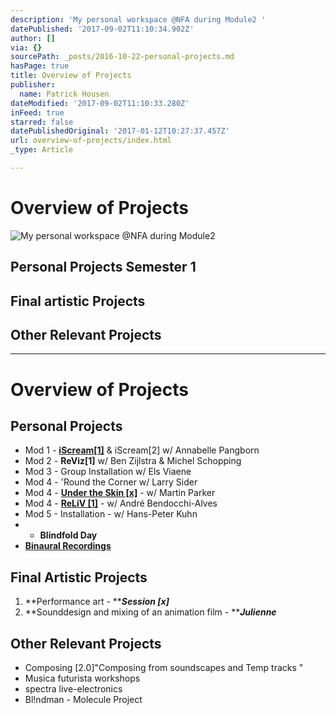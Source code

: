 ```yaml
---
description: 'My personal workspace @NFA during Module2 '
datePublished: '2017-09-02T11:10:34.902Z'
author: []
via: {}
sourcePath: _posts/2016-10-22-personal-projects.md
hasPage: true
title: Overview of Projects
publisher:
  name: Patrick Housen
dateModified: '2017-09-02T11:10:33.280Z'
inFeed: true
starred: false
datePublishedOriginal: '2017-01-12T10:27:37.457Z'
url: overview-of-projects/index.html
_type: Article

---
```

# Overview of Projects
![My personal workspace @NFA during Module2 ](https://the-grid-user-content.s3-us-west-2.amazonaws.com/663f1065-15f2-4b41-8cfb-048a60f54162.jpg)

## Personal Projects Semester 1

## Final artistic Projects

## Other Relevant Projects

---

# Overview of Projects

## Personal Projects

* Mod 1 - **[iScream\[1\]][0]** & iScream\[2\] w/ Annabelle Pangborn
* Mod 2 - **ReViz\[1\]** w/ Ben Zijlstra & Michel Schopping
* Mod 3 - Group Installation w/ Els Viaene
* Mod 4 - 'Round the Corner w/ Larry Sider
* Mod 4 - **[Under the Skin \[x\]][1]** - w/ Martin Parker
* Mod 4 - **[ReLiV \[1\]][2]** - w/ André Bendocchi-Alves
* Mod 5 - Installation - w/ Hans-Peter Kuhn
* * **Blindfold Day**
* **[Binaural Recordings][3]**

## Final Artistic Projects

1. **Performance art - **_**Session \[x\]**_
2. **Sounddesign and mixing of an animation film - **_**Julienne**_

## Other Relevant Projects

* Composing \[2.0\]"Composing from soundscapes and Temp tracks "
* Musica futurista workshops
* spectra live-electronics
* Bl!ndman - Molecule Project

[0]: http://epas.patrickhousen.site/iscream-1 "More about iScream[1]"
[1]: http://epas.patrickhousen.site/more-info-on-under-the-skin-x "More info on Under the Skin [x]"
[2]: http://epas.patrickhousen.site/reliv-1-stereo-mixdown-by-patrick-housen "info on ReLiV [1]"
[3]: http://epas.patrickhousen.site/binaural-recordings "Binaural Recordings"